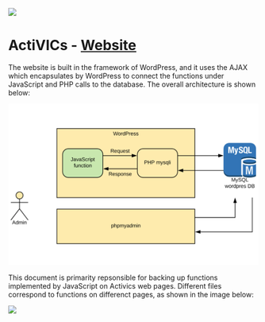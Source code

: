 ![](https://github.com/Gugugu1992/FIT5120Development/blob/master/images/eye%2013.45.28.png?raw=true)

ActiVICs - [Website](https://www.activics.gq)
=========================
The website is built in the framework of WordPress, and it uses the AJAX which encapsulates by WordPress to connect the functions under JavaScript and PHP calls to the database. The overall architecture is shown below:

![](https://github.com/Gugugu1992/AcitVICs-Source-Code/blob/master/FIT5120Development-GitRepo/images/Screen%20Shot%202019-05-24%20at%207.18.53%20pm.png?raw=true)

This document is primarity repsonsible for backing up functions implemented by JavaScript on Activics web pages.
Different files correspond to functions on differenct pages, as shown in the image below:

![](https://user-images.githubusercontent.com/48555670/58314155-41ed4e80-7e52-11e9-8e08-d8853d23db2c.png)


